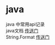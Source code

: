 # java
java 中常用api记录  
java文档 [传送门](https://docs.oracle.com/javase/8/docs/api/)  
String.Format  [传送门](https://www.cnblogs.com/Dhouse/p/7776780.html)
